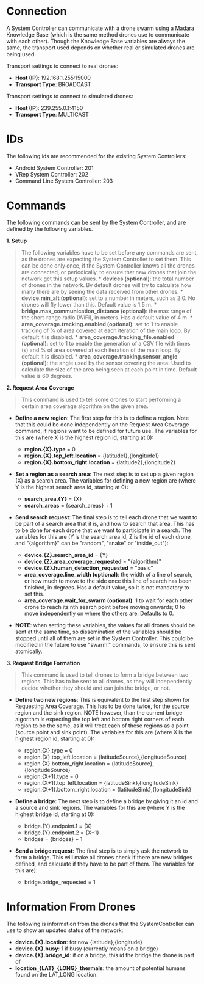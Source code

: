 # Connection #

A System Controller can communicate with a drone swarm using a Madara Knowledge Base (which is the same method drones use to communicate with each other). Though the Knowledge Base variables are always the same, the transport used depends on whether real or simulated drones are being used.

Transport settings to connect to real drones:
  * **Host (IP)**: 192.168.1.255:15000
  * **Transport Type**: BROADCAST

Transport settings to connect to simulated drones:
  * **Host (IP**): 239.255.0.1:4150
  * **Transport Type**: MULTICAST

# IDs #

The following ids are recommended for the existing System Controllers:

  * Android System Controller: 201
  * VRep System Controller: 202
  * Command Line System Controller: 203

# Commands #

The following commands can be sent by the System Controller, and are defined by the following variables.

**1. Setup**

> The following variables have to be set before any commands are sent, as the drones are expecting the System Controller to set them. This can be done only once, if the System Controller knows all the drones are connected, or periodically, to ensure that new drones that join the network get this setup values.
    * **devices (optional)**: the total number of drones in the network. By default drones will try to calculate how many there are by seeing the data received from other drones.
    * **device.min\_alt (optional)**: set to a number in meters, such as 2.0. No drones will fly lower than this. Default value is 1.5 m.
    * **bridge.max\_communication\_distance (optional)**: the max range of the short-range radio (WiFi), in meters. Has a default value of 4 m.
    * **area\_coverage.tracking.enabled (optional)**: set to 1 to enable tracking of % of area covered at each iteration of the main loop. By default it is disabled.
    * **area\_coverage.tracking\_file.enabled (optional)**: set to 1 to enable the generation of a CSV file with times (s) and % of area covered at each iteration of the main loop. By default it is disabled.
    * **area\_coverage.tracking.sensor\_angle (optional)**: the angle used by the sensor covering the area. Used to calculate the size of the area being seen at each point in time. Default value is 60 degrees.

**2. Request Area Coverage**

> This command is used to tell some drones to start performing a certain area coverage algorithm on the given area.

  * **Define a new region**: The first step for this is to define a region. Note that this could be done independently on the Request Area Coverage command, if regions want to be defined for future use. The variables for this are (where X is the highest region id, starting at 0):
    * **region.{X}.type** = 0
    * **region.{X}.top\_left.location** = {latitude1},{longitude1}
    * **region.{X}.bottom\_right.location** = {latitude2},{longitude2}

  * **Set a region as a search area**: The next step is to set up a given region (X) as a search area. The variables for defining a new region are (where Y is the highest search area id, starting at 0):
    * **search\_area.{Y}** = {X}
    * **search\_areas** = {search\_areas} + 1

  * **Send search request**: The final step is to tell each drone that we want to be part of a search area that it is, and how to search that area. This has to be done for each drone that we want to participate in a search. The variables for this are (Y is the search area id, Z is the id of each drone, and "{algorithm}" can be "random", "snake" or "inside\_out"):
    * **device.{Z}.search\_area\_id** = {Y}
    * **device.{Z}.area\_coverage\_requested** = "{algorithm}"
    * **device.{Z}.human\_detection\_requested** = "basic"
    * **area\_coverage.line\_width (optional)**: the width of a line of search, or how much to move to the side once this line of search has been finished, in degrees. Has a default value, so it is not mandatory to set this.
    * **area\_coverage.wait\_for\_swarm (optional)**: 1 to wait for each other drone to reach its nth search point before moving onwards; 0 to move independently on where the others are. Defaults to 0.

  * **NOTE**: when setting these variables, the values for all drones should be sent at the same time, so dissemination of the variables should be stopped until all of them are set in the System Controller. This could be modified in the future to use "swarm." commands, to ensure this is sent atomically.

**3. Request Bridge Formation**

> This command is used to tell drones to form a bridge between two regions. This has to be sent to all drones, as they will independently decide whether they should and can join the bridge, or not.

  * **Define two new regions**: This is equivalent to the first step shown for Requesting Area Coverage. This has to be done twice, for the source region and the sink region. NOTE however, than the current bridge algorithm is expecting the top left and bottom right corners of each region to be the same, as it will treat each of these regions as a point (source point and sink point).  The variables for this are (where X is the highest region id, starting at 0):
    * region.{X}.type = 0
    * region.{X}.top\_left.location = {latitudeSource},{longitudeSource}
    * region.{X}.bottom\_right.location = {latitudeSource},{longitudeSource}
    * region.{X+1}.type = 0
    * region.{X+1}.top\_left.location = {latitudeSink},{longitudeSink}
    * region.{X+1}.bottom\_right.location = {latitudeSink},{longitudeSink}

  * **Define a bridge**: The next step is to define a bridge by giving it an id and a source and sink regions. The variables for this are (where Y is the highest bridge id, starting at 0):
    * bridge.{Y}.endpoint.1 = {X}
    * bridge.{Y}.endpoint.2 = {X+1}
    * bridges = {bridges} + 1

  * **Send a bridge request**: The final step is to simply ask the network to form a bridge. This will make all drones check if there are new bridges defined, and calculate if they have to be part of them. The variables for this are):
    * bridge.bridge\_requested = 1

# Information From Drones #

The following is information from the drones that the SystemController can use to show an updated status of the network:
  * **device.{X}.location**: for now {latitude},{longitude}
  * **device.{X}.busy**: 1 if busy (currently means on a bridge)
  * **device.{X}.bridge\_id**: if on a bridge, this id the bridge the drone is part of
  * **location`_`{LAT}`_`{LONG}`_`thermals**: the amount of potential humans found on the LAT,LONG location.